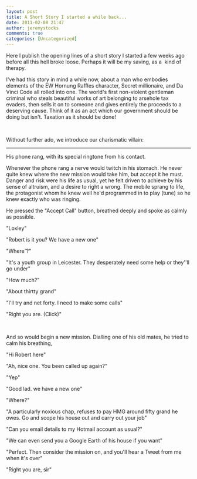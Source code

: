 ```yaml
---
layout: post
title: A Short Story I started a while back...
date: 2011-02-08 21:47
author: jeremystocks
comments: true
categories: [Uncategorized]
---
```

Here I publish the opening lines of a short story I started a few weeks ago before all this hell broke loose. Perhaps it will be my saving, as a  kind of therapy.

I've had this story in mind a while now, about a man who embodies elements of the EW Hornung Raffles character, Secret millionaire, and Da Vinci Code all rolled into one. The world's first non-violent gentleman criminal who steals beautiful works of art belonging to arsehole tax evaders, then sells it on to someone and gives entirely the proceeds to a deserving cause. Think of it as an act which our government should be doing but isn't. Taxation as it should be done!

&nbsp;

Without further ado, we introduce our charismatic villain:

-------------------------------------------------------------

His phone rang, with its special ringtone from his contact.

Whenever the phone rang a nerve would twitch in his stomach. He never quite knew where the new mission would take him, but accept it he must. Danger and risk were his life as usual, yet he felt driven to achieve by his sense of altruism, and a desire to right a wrong. The mobile sprang to life, the protagonist whom he knew well he'd programmed in to play (tune) so he knew exactly who was ringing.

He pressed the "Accept Call" button, breathed deeply and spoke as calmly as possible.

"Loxley"

"Robert is it you? We have a new one"

"Where`?"

"It's a youth group in Leicester. They desperately need some help or they''ll go under"

"How much?"

"About thirtty grand"

"I'll try and net forty. I need to make some calls"

"Right you are. (Click)"

&nbsp;

And so would begin a new mission. Dialling one of his old mates, he tried to calm his breathing,

"Hi Robert here"

"Ah, nice one. You been called up again?"

"Yep"

"Good lad. we have a new one"

"Where?"

"A particularly noxious chap, refuses to pay HMG around fifty grand he owes. Go and scope his house out and carry out your job"

"Can you email details to my Hotmail account as usual?"

"We can even send you a Google Earth of his house if you want"

"Perfect. Then consider the mission on, and you'll hear a Tweet from me when it's over"

"Right you are, sir"
